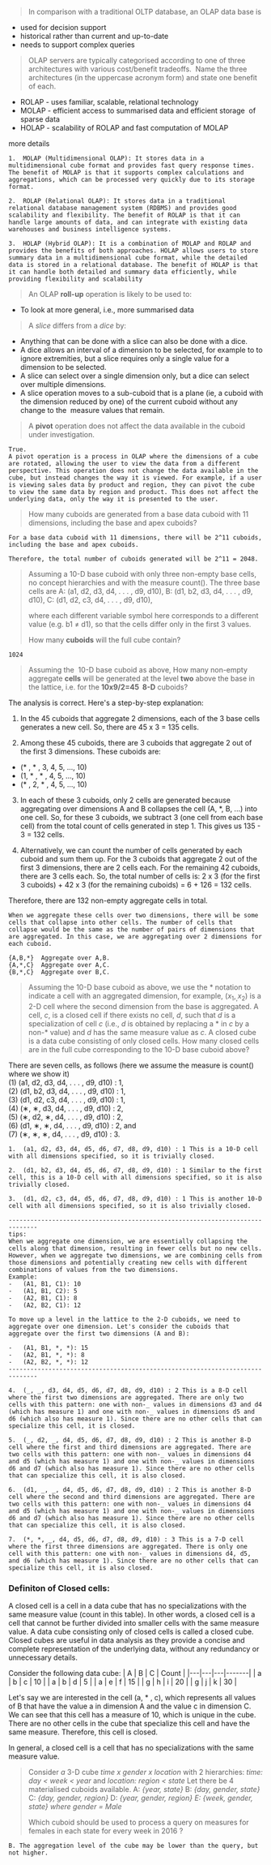 
>In comparison with a traditional OLTP database, an OLAP data base is

- used for decision support
- historical rather than current and up-to-date
- needs to support complex queries

>OLAP servers are typically categorised according to one of three architectures with various cost/benefit tradeoffs.  Name the three architectures (in the uppercase acronym form) and state one benefit of each.

- ROLAP - uses familiar, scalable, relational technology
- MOLAP - efficient access to summarised data and efficient storage  of sparse data
- HOLAP - scalability of ROLAP and fast computation of MOLAP

more details
```
1.  MOLAP (Multidimensional OLAP): It stores data in a multidimensional cube format and provides fast query response times. The benefit of MOLAP is that it supports complex calculations and aggregations, which can be processed very quickly due to its storage format.
    
2.  ROLAP (Relational OLAP): It stores data in a traditional relational database management system (RDBMS) and provides good scalability and flexibility. The benefit of ROLAP is that it can handle large amounts of data, and can integrate with existing data warehouses and business intelligence systems.
    
3.  HOLAP (Hybrid OLAP): It is a combination of MOLAP and ROLAP and provides the benefits of both approaches. HOLAP allows users to store summary data in a multidimensional cube format, while the detailed data is stored in a relational database. The benefit of HOLAP is that it can handle both detailed and summary data efficiently, while providing flexibility and scalability
```


>An OLAP **roll-up** operation is likely to be used to:

- To look at more general, i.e., more summarised data


> A _slice_ differs from a _dice_ by:

- Anything that can be done with a slice can also be done with a dice.
- A dice allows an interval of a dimension to be selected, for example to to ignore extremities, but a slice requires only a single value for a dimension to be selected.
- A slice can select over a single dimension only, but a dice can select over multiple dimensions.
- A slice operation moves to a sub-cuboid that is a plane (ie, a cuboid with the dimension reduced by one) of the current cuboid without any change to the  measure values that remain.

> A **pivot** operation does not affect the data available in the cuboid under investigation.

```
True.
A pivot operation is a process in OLAP where the dimensions of a cube are rotated, allowing the user to view the data from a different perspective. This operation does not change the data available in the cube, but instead changes the way it is viewed. For example, if a user is viewing sales data by product and region, they can pivot the cube to view the same data by region and product. This does not affect the underlying data, only the way it is presented to the user.
```

> How many cuboids are generated from a base data cuboid with 11 dimensions, including the base and apex cuboids?

```
For a base data cuboid with 11 dimensions, there will be 2^11 cuboids, including the base and apex cuboids.

Therefore, the total number of cuboids generated will be 2^11 = 2048.
```

> Assuming a 10-D base cuboid with only three non-empty base cells,  no concept hierarchies and with the measure count(). 
> The three base cells are
> A: (a1, d2, d3, d4, . . . , d9, d10),
> B: (d1, b2, d3, d4, . . . , d9, d10),
> C: (d1, d2, c3, d4, . . . , d9, d10),
> 
> where each different variable symbol here corresponds to a different value (e.g. b1 ≠ d1), so that the cells differ only in the first 3 values.
> 
> How many **cuboids** will the full cube contain?

```
1024
```


> Assuming the  10-D base cuboid as above, How many non-empty aggregate **cells** will be generated at the level **two** above the base in the lattice, i.e. for the **10x9/2=45  8-D** cuboids?


The analysis is correct. Here's a step-by-step explanation:

1.  In the 45 cuboids that aggregate 2 dimensions, each of the 3 base cells generates a new cell. So, there are 45 x 3 = 135 cells.
    
2.  Among these 45 cuboids, there are 3 cuboids that aggregate 2 out of the first 3 dimensions. These cuboids are:
    
-   (* , * , 3, 4, 5, ..., 10)
-   (1, * , * , 4, 5, ..., 10)
-   (* , 2, * , 4, 5, ..., 10)

3.  In each of these 3 cuboids, only 2 cells are generated because aggregating over dimensions A and B collapses the cell (A, *, B, ...) into one cell. So, for these 3 cuboids, we subtract 3 (one cell from each base cell) from the total count of cells generated in step 1. This gives us 135 - 3 = 132 cells.
    
4.  Alternatively, we can count the number of cells generated by each cuboid and sum them up. For the 3 cuboids that aggregate 2 out of the first 3 dimensions, there are 2 cells each. For the remaining 42 cuboids, there are 3 cells each. So, the total number of cells is: 2 x 3 (for the first 3 cuboids) + 42 x 3 (for the remaining cuboids) = 6 + 126 = 132 cells.
    

Therefore, there are 132 non-empty aggregate cells in total.

```
When we aggregate these cells over two dimensions, there will be some cells that collapse into other cells. The number of cells that collapse would be the same as the number of pairs of dimensions that are aggregated. In this case, we are aggregating over 2 dimensions for each cuboid.

{A,B,*}  Aggregate over A,B. 
{A,*,C}  Aggregate over A,C. 
{B,*,C}  Aggregate over B,C. 
```


>Assuming the 10-D base cuboid as above, we use the $*$ notation to indicate a cell with an aggregated dimension, for example, $(x_{1},_,x_{2})$ is a 2-D cell where the second dimension from the base is aggregated.
>A cell, $c$, is a closed cell if there exists no cell, $d$, such that $d$ is a specialization of cell $c$ (i.e., $d$ is obtained by replacing a $*$ in $c$ by a non-$*$ value) and $d$ has the same measure value as $c$. A closed cube is a data cube consisting of only closed cells. How many closed cells are in the full cube corresponding to the 10-D base cuboid above?

There are seven cells, as follows (here we assume the measure is count() where we show it)  
(1) (a1, d2, d3, d4, . . . , d9, d10) : 1,  
(2) (d1, b2, d3, d4, . . . , d9, d10) : 1,  
(3) (d1, d2, c3, d4, . . . , d9, d10) : 1,  
(4) (∗, ∗, d3, d4, . . . , d9, d10) : 2,  
(5) (∗, d2, ∗, d4, . . . , d9, d10) : 2,  
(6) (d1, ∗, ∗, d4, . . . , d9, d10) : 2, and  
(7) (∗, ∗, ∗, d4, . . . , d9, d10) : 3.

```
1.  (a1, d2, d3, d4, d5, d6, d7, d8, d9, d10) : 1 This is a 10-D cell with all dimensions specified, so it is trivially closed.
    
2.  (d1, b2, d3, d4, d5, d6, d7, d8, d9, d10) : 1 Similar to the first cell, this is a 10-D cell with all dimensions specified, so it is also trivially closed.
    
3.  (d1, d2, c3, d4, d5, d6, d7, d8, d9, d10) : 1 This is another 10-D cell with all dimensions specified, so it is also trivially closed.

------------------------------------------------------------------------------
tips:
When we aggregate one dimension, we are essentially collapsing the cells along that dimension, resulting in fewer cells but no new cells. However, when we aggregate two dimensions, we are combining cells from those dimensions and potentially creating new cells with different combinations of values from the two dimensions.
Example:
-   (A1, B1, C1): 10
-   (A1, B1, C2): 5
-   (A2, B1, C1): 8
-   (A2, B2, C1): 12

To move up a level in the lattice to the 2-D cuboids, we need to aggregate over one dimension. Let's consider the cuboids that aggregate over the first two dimensions (A and B):

-   (A1, B1, *, *): 15
-   (A2, B1, *, *): 8
-   (A2, B2, *, *): 12
------------------------------------------------------------------------------

4.  (_, _, d3, d4, d5, d6, d7, d8, d9, d10) : 2 This is a 8-D cell where the first two dimensions are aggregated. There are only two cells with this pattern: one with non-_ values in dimensions d3 and d4 (which has measure 1) and one with non-_ values in dimensions d5 and d6 (which also has measure 1). Since there are no other cells that can specialize this cell, it is closed.
    
5.  (_, d2, _, d4, d5, d6, d7, d8, d9, d10) : 2 This is another 8-D cell where the first and third dimensions are aggregated. There are two cells with this pattern: one with non-_ values in dimensions d4 and d5 (which has measure 1) and one with non-_ values in dimensions d6 and d7 (which also has measure 1). Since there are no other cells that can specialize this cell, it is also closed.
    
6.  (d1, _, _, d4, d5, d6, d7, d8, d9, d10) : 2 This is another 8-D cell where the second and third dimensions are aggregated. There are two cells with this pattern: one with non-_ values in dimensions d4 and d5 (which has measure 1) and one with non-_ values in dimensions d6 and d7 (which also has measure 1). Since there are no other cells that can specialize this cell, it is also closed.
    
7.  (*, *, _, d4, d5, d6, d7, d8, d9, d10) : 3 This is a 7-D cell where the first three dimensions are aggregated. There is only one cell with this pattern: one with non-_ values in dimensions d4, d5, and d6 (which has measure 1). Since there are no other cells that can specialize this cell, it is also closed.

```

### Definiton of Closed cells:

A closed cell is a cell in a data cube that has no specializations with the same measure value (count in this table). In other words, a closed cell is a cell that cannot be further divided into smaller cells with the same measure value. A data cube consisting only of closed cells is called a closed cube. Closed cubes are useful in data analysis as they provide a concise and complete representation of the underlying data, without any redundancy or unnecessary details.

Consider the following data cube:
| A | B | C | Count |
|---|---|---|-------|
| a | b | c |  10   |
| a | b | d |  5    |
| a | e | f |  15   |
| g | h | i |  20   |
| g | j | k |  30   |

Let's say we are interested in the cell (a, * , c), which represents all values of B that have the value a in dimension A and the value c in dimension C. We can see that this cell has a measure of 10, which is unique in the cube. There are no other cells in the cube that specialize this cell and have the same measure. Therefore, this cell is closed.

In general, a closed cell is a cell that has no specializations with the same measure value.


> Consider _a_ 3-D cube _time x gender x location_ with 2 hierarchies: _time: day < week < year_ and _location: region < state_
> Let there be 4 materialised cuboids available.
> A: _{year, state}_
> B: _{day, gender, state}_
> C: _{day, gender, region}_
> D: _{year, gender, region}_
> _E: {week, gender, state} where gender = Male_
> 
> Which cuboid should be used to process a query on measures for females in each state for every week in 2016 ?

```
B. The aggregation level of the cube may be lower than the query, but not higher.
```